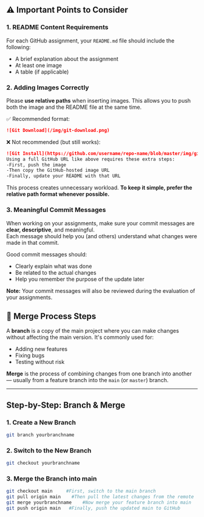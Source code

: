 ## ⚠️ Important Points to Consider

### 1. README Content Requirements

For each GitHub assignment, your `README.md` file should include the following:

- A brief explanation about the assignment  
- At least one image  
- A table (if applicable)  

### 2. Adding Images Correctly

Please **use relative paths** when inserting images. This allows you to push both the image and the README file at the same time.

✅ Recommended format:
```markdown
![Git Download](/img/git-download.png)
```

❌ Not recommended (but still works):
```markdown
![Git Install](https://github.com/username/repo-name/blob/master/img/git-install.png)
Using a full GitHub URL like above requires these extra steps:
-First, push the image
-Then copy the GitHub-hosted image URL
-Finally, update your README with that URL
```
This process creates unnecessary workload.
**To keep it simple, prefer the relative path format whenever possible.**

### 3. Meaningful Commit Messages

When working on your assignments, make sure your commit messages are **clear, descriptive**, and meaningful.  
Each message should help you (and others) understand what changes were made in that commit.

Good commit messages should:
- Clearly explain what was done
- Be related to the actual changes
- Help you remember the purpose of the update later

**Note:** Your commit messages will also be reviewed during the evaluation of your assignments.


## 🔀 Merge Process Steps

A **branch** is a copy of the main project where you can make changes without affecting the main version. It's commonly used for:
- Adding new features
- Fixing bugs
- Testing without risk

**Merge** is the process of combining changes from one branch into another — usually from a feature branch into the `main` (or `master`) branch.

---

## Step-by-Step: Branch & Merge

###  1. Create a New Branch
```bash
git branch yourbranchname
```

###  2. Switch to the New Branch
```bash
git checkout yourbranchname
```

###  3. Merge the Branch into main
```bash
git checkout main     #First, switch to the main branch
git pull origin main    #Then pull the latest changes from the remote
git merge yourbranchname    #Now merge your feature branch into main
git push origin main   #Finally, push the updated main to GitHub
```
